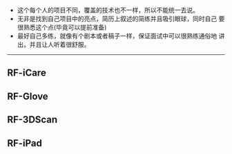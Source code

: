 - 这个每个人的项目不同，覆盖的技术也不一样，所以不能统一去说。- 无非是找到自己项目中的亮点，简历上叙述的简练并且吸引眼球，同时自己要很熟悉这个点(毕竟可以提前准备)- 最好自己多练，就像有个剧本或者稿子一样，保证面试中可以很熟练通俗地讲出，并且让人听着很舒服。

---

## RF-iCare

## RF-Glove

## RF-3DScan

## RF-iPad